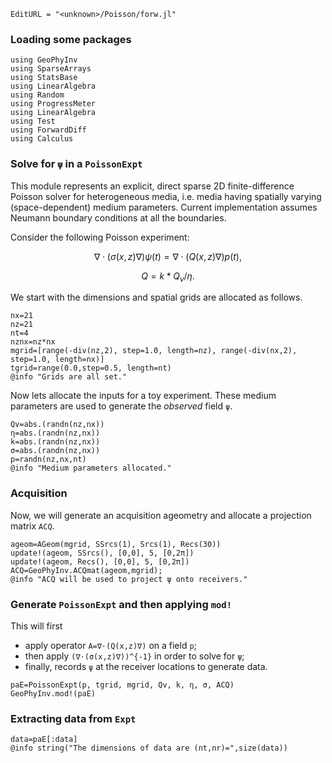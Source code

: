 ```@meta
EditURL = "<unknown>/Poisson/forw.jl"
```

### Loading some packages

```@example forw
using GeoPhyInv
using SparseArrays
using StatsBase
using LinearAlgebra
using Random
using ProgressMeter
using LinearAlgebra
using Test
using ForwardDiff
using Calculus
```

### Solve for ``ψ`` in a `PoissonExpt`
This module represents an explicit, direct sparse 2D finite-difference Poisson solver for heterogeneous media,
i.e. media having spatially varying (space-dependent) medium parameters.
Current implementation assumes Neumann boundary conditions at all the boundaries.

Consider the following Poisson experiment:
```math
∇⋅(σ(x,z)∇) ψ(t) = ∇⋅(Q(x,z)∇) p(t),
```
```math
Q = k * Q_v / η.
```
We start with the dimensions and spatial grids are allocated as follows.

```@example forw
nx=21
nz=21
nt=4
nznx=nz*nx
mgrid=[range(-div(nz,2), step=1.0, length=nz), range(-div(nx,2), step=1.0, length=nx)]
tgrid=range(0.0,step=0.5, length=nt)
@info "Grids are all set."
```

Now lets allocate the inputs for a toy experiment.
These medium parameters are used to generate the *observed* field ``ψ``.

```@example forw
Qv=abs.(randn(nz,nx))
η=abs.(randn(nz,nx))
k=abs.(randn(nz,nx))
σ=abs.(randn(nz,nx))
p=randn(nz,nx,nt)
@info "Medium parameters allocated."
```

### Acquisition
Now, we will generate an acquisition ageometry and allocate a projection matrix `ACQ`.

```@example forw
ageom=AGeom(mgrid, SSrcs(1), Srcs(1), Recs(30))
update!(ageom, SSrcs(), [0,0], 5, [0,2π])
update!(ageom, Recs(), [0,0], 5, [0,2π])
ACQ=GeoPhyInv.ACQmat(ageom,mgrid);
@info "ACQ will be used to project ψ onto receivers."
```

### Generate `PoissonExpt` and then applying `mod!`
This will first
* apply operator ``A=∇⋅(Q(x,z)∇)`` on a field ``p``;
* then apply ``(∇⋅(σ(x,z)∇))^{-1}`` in order to solve for ``ψ``;
* finally, records ``ψ`` at the receiver locations to generate data.

```@example forw
paE=PoissonExpt(p, tgrid, mgrid, Qv, k, η, σ, ACQ)
GeoPhyInv.mod!(paE)
```

### Extracting data from `Expt`

```@example forw
data=paE[:data]
@info string("The dimensions of data are (nt,nr)=",size(data))
```

